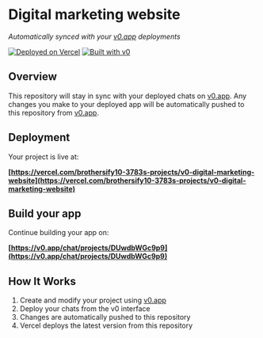 # Digital marketing website

*Automatically synced with your [v0.app](https://v0.app) deployments*

[![Deployed on Vercel](https://img.shields.io/badge/Deployed%20on-Vercel-black?style=for-the-badge&logo=vercel)](https://vercel.com/brothersify10-3783s-projects/v0-digital-marketing-website)
[![Built with v0](https://img.shields.io/badge/Built%20with-v0.app-black?style=for-the-badge)](https://v0.app/chat/projects/DUwdbWGc9p9)

## Overview

This repository will stay in sync with your deployed chats on [v0.app](https://v0.app).
Any changes you make to your deployed app will be automatically pushed to this repository from [v0.app](https://v0.app).

## Deployment

Your project is live at:

**[https://vercel.com/brothersify10-3783s-projects/v0-digital-marketing-website](https://vercel.com/brothersify10-3783s-projects/v0-digital-marketing-website)**

## Build your app

Continue building your app on:

**[https://v0.app/chat/projects/DUwdbWGc9p9](https://v0.app/chat/projects/DUwdbWGc9p9)**

## How It Works

1. Create and modify your project using [v0.app](https://v0.app)
2. Deploy your chats from the v0 interface
3. Changes are automatically pushed to this repository
4. Vercel deploys the latest version from this repository
